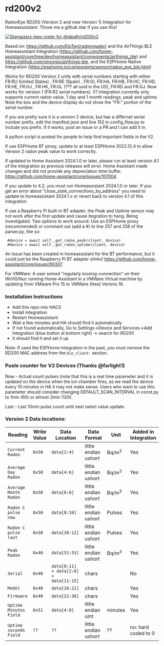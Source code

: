 # rd200v2
RadonEye RD200 (Version 2 and now Version 1) Integration for Homeasssistant. Throw me a github star if you use this!

[![Stargazers repo roster for @jdeath/rd200v2](https://git-lister.onrender.com/api/stars/jdeath/rd200v2?limit=20)](https://github.com/jdeath/rd200v2/stargazers)

Based on: https://github.com/EtoTen/radonreader/ and the AirThings BLE Homeassistant Integration (https://github.com/home-assistant/core/tree/dev/homeassistant/components/airthings_ble) and https://github.com/vincegio/airthings-ble, and the ESPHome Native Integration (https://esphome.io/components/sensor/radon_eye_ble.html)

Works for RD200 Version 2 units with serial numbers starting with either FR:RU (United States) , FR:RE (Spain) , FR:GI, FR:HA, FR:HB, FR:HC, FR:HD, FR:HE, FR:HJ , FR:HK, FR:GL (??? all sold in the US), FR:RD and FR:GJ. Now works for version 1 (FR:R2 serial numbers). V1 integration currently only supports current radon value, 1 day and 1 month readings, peak and uptime. Note the box and the device display do not show the "FR:" portion of the serial number.

If you are pretty sure it is a version 2 device, but has a differnet serial number prefix, edit the manifest.json and line 152 in config_flow.py to include you prefix. If it works, post an issue or a PR and I can add it in.

A python script is posted for people to help find important fields in the V2.

If use ESPHome BT proxy, update to at least ESPHome 2022.12.4 to allow Version 2 radon peak value to work correctly.

If updated to Home Assistant 2024.1.0 or later, please run at least version 4.1 of the integration as previous releases will error. Home Assistant made changes and did not provide any depreciation time buffer. https://github.com/home-assistant/core/issues/107004

If you update to 4.2, you must run Homeassistant 2024.1.0 or later. If you get an error about "close_stale_connections_by_address" you need to update to homeassistant 2024.1.x or revert back to version 4.1 of this integration

If use a Raspberry Pi built-in BT adapter, the Peak and Uptime sensor may not work after the first update and cause itegration to hang. Being investigated. Two options to work around: Use an ESPHome proxy (recommended) or comment out (add a #) to line 257 and 258 of the parser.py, like so:
```
 #device = await self._get_radon_peak(client, device)
 #device = await self._get_radon_uptime(client, device)
```
An issue has been created in homeassistant for the BT performance, but it could just be the Raspberry Pi BT adapter stinks! https://github.com/home-assistant/core/issues/90307

For VMWare: A user solved "regularly loosing-connection" on their Win10/Nuc running Home-Assistant in a VMWare Virtual machine by updating from VMware Pro 15 to VMWare (free) Verions 16. 

### Installation Instructions
- Add this repo into HACS
- Install integration
- Restart Homeassistant
- Wait a few minutes and HA should find it automatically
- If not found automatically, Go to Settings->Device and Services->Add Integration (blue button at bottom right) -> search for RD200
- It should find it and set it up

Note: If used the ESPHome integration in the past, you must remove the RD200 MAC address from the `ble_client:` section. 

### Pusle counter for V2 Devices (Thanks @farlight1)
Now - Actual count pulses (note that this is a real time parameter and it is updated on the device when the ion chamber fires, as we read the device every 10 minutes in HA it may not make sense. Users who want to use this parameter should consider changing DEFAULT_SCAN_INTERVAL in const.py to 1min (60) or almost 2min (120).

Last - Last 10min pulse count until next radon value update.

### Version 2 Data locations:
| Reading | Write Value | Data Location | Data Format | Unit | Added in Integration |
| - | - | - | - | - | - |
| `Current Radon` | `0x50` | `data[2:4]` | little endian ushort | Bq/m<sup>3</sup> | Yes |
| `Average Day Radon` | `0x50` | `data[4:6]` | little endian ushort | Bq/m<sup>3</sup> | Yes |
| `Average Month Radon` | `0x50` | `data[6:8]`  | little endian ushort | Bq/m<sup>3</sup> | Yes |
| `Radon C pulse now` | `0x50` | `data[8:10]` | little endian ushort | Pulses | Yes |
| `Radon C pulse last` | `0x50` | `data[10:12]` | little endian ushort | Pulses | Yes |
| `Peak Radon` | `0x40` | `data[51:53]` | little endian ushort | Bq/m<sup>3<sup> | Yes |
| `Serial` | `0x40` | `data[8:11] + data[2:8] + data[11:15]` | chars |  | No |  
| `Model` | `0x40` | `data[16:21]` | chars |  | Yes |  
| `Firmware` | `0x40` | `data[22:30]` | chars |  | Yes |  
| `Uptime Minutes Field` | `0x51` | `data[4:8]` | little endian uint | minutes  | Yes |  
| `Uptime seconds Field` | `??` | `??` | little endian ushort | ??  | no: hard coded to 0 | 
